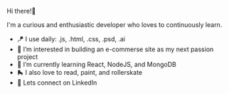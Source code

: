 Hi there!👋

I'm a curious and enthusiastic developer who loves to continuously learn.

- 🪁 I use daily: .js, .html, .css, .psd, .ai
- 🩵 I’m interested in building an e-commerse site as my next passion project 
- 🌱 I’m currently learning React, NodeJS, and MongoDB
- 🛼 I also love to read, paint, and rollerskate
- 💬 Lets connect on LinkedIn

<!---
JuliaWalton/JuliaWalton is a ✨ special ✨ repository because its `README.md` (this file) appears on your GitHub profile.
You can click the Preview link to take a look at your changes.
--->
